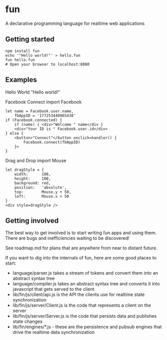 fun
===
A declarative programming language for realtime web applications

Getting started
----------------------
	npm install fun
	echo '"Hello world!"' > hello.fun
	fun hello.fun
	# Open your browser to localhost:8080

Examples
--------
Hello World
	"Hello world!"

Facebook Connect
	import Facebook

	let name = Facebook.user.name,
		fbAppID = '177253448965438'
	if (Facebook.connected) {
		if (name) { <div>"Welcome " name</div }
		<div>"Your ID is " Facebook.user.id</div>
	} else {
		<button>"Connect"</button onclick=handler() {
			Facebook.connect(fbAppID)
		}>
	}

Drag and Drop
	import Mouse

	let dragStyle = {
		width:      100,
		height:     100,
		background: red,
		position:   'absolute',
		top:        Mouse.y + 50,
		left:       Mouse.x + 50
	}
	<div style=dragStyle />

Getting involved
----------------
The best way to get involved is to start writing fun apps and using them. There are bugs and inefficiencies waiting to be discovered!

See roadmap.md for plans that are anywhere from near to distant future.

If you want to dig into the internals of fun, here are some good places to start:
- language/parser.js takes a stream of tokens and convert them into an abstract syntax tree
- language/compiler.js takes an abstract syntax tree and converts it into javascript that gets served to the client
- lib/fin/js/client/api.js is the API the clients use for realtime state synchronization
- lib/fin/js/server/Client.js is the code that represents a client on the server
- lib/fin/js/server/Server.js is the code that persists data and publishes state changes
- lib/fin/engines/*.js - these are the persistence and pubsub engines that drive the realtime data synchronization
